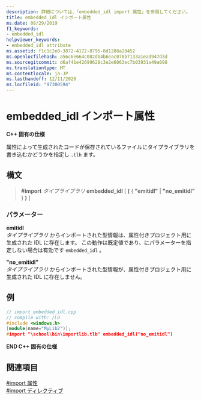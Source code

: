 ```yaml
---
description: 詳細については、「embedded_idl import 属性」を参照してください。
title: embedded_idl インポート属性
ms.date: 08/29/2019
f1_keywords:
- embedded_idl
helpviewer_keywords:
- embedded_idl attribute
ms.assetid: f1c1c2e8-3872-4172-8795-8d1288a20452
ms.openlocfilehash: a56c6e664c082db4b6eac078b7133a1ead947d3d
ms.sourcegitcommit: d6af41e42699628c3e2e6063ec7b03931a49a098
ms.translationtype: MT
ms.contentlocale: ja-JP
ms.lasthandoff: 12/11/2020
ms.locfileid: "97300594"
---
```

# <a name="embedded_idl-import-attribute"></a>embedded_idl インポート属性

**C++ 固有の仕様**

属性によって生成されたコードが保存されているファイルにタイプライブラリを書き込むかどうかを指定し `.tlh` ます。

## <a name="syntax"></a>構文

> **#import** *タイプライブラリ* **embedded_idl** [ **(** { **"emitidl"**  |  **"no_emitidl"** } **)** ]

### <a name="parameters"></a>パラメーター

**emitidl**\
*タイプライブラリ* からインポートされた型情報は、属性付きプロジェクト用に生成された IDL に存在します。 この動作は既定値であり、にパラメーターを指定しない場合は有効です `embedded_idl` 。

**"no_emitidl"**\
*タイプライブラリ* からインポートされた型情報が、属性付きプロジェクト用に生成された IDL に存在しません。

## <a name="example"></a>例

```cpp
// import_embedded_idl.cpp
// compile with: /LD
#include <windows.h>
[module(name="MyLib2")];
#import "\school\bin\importlib.tlb" embedded_idl("no_emitidl")
```

**END C++ 固有の仕様**

## <a name="see-also"></a>関連項目

[#import 属性](../preprocessor/hash-import-attributes-cpp.md)\
[#import ディレクティブ](../preprocessor/hash-import-directive-cpp.md)
